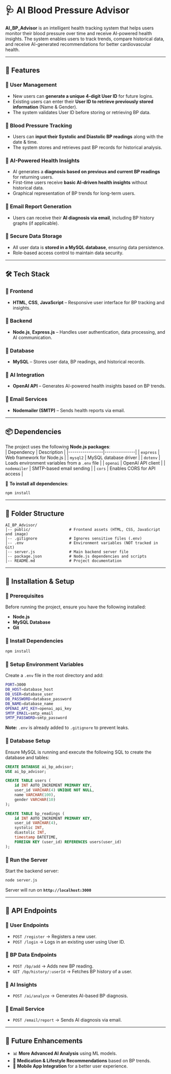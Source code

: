 # **🩺 AI Blood Pressure Advisor**  
**AI_BP_Advisor** is an intelligent health tracking system that helps users monitor their blood pressure over time and receive AI-powered health insights. The system enables users to track trends, compare historical data, and receive AI-generated recommendations for better cardiovascular health.  

---

## **📌 Features**  
### **🔹 User Management**  
- New users can **generate a unique 4-digit User ID** for future logins.  
- Existing users can enter their **User ID to retrieve previously stored information** (Name & Gender).  
- The system validates User ID before storing or retrieving BP data.  

### **🔹 Blood Pressure Tracking**  
- Users can **input their Systolic and Diastolic BP readings** along with the date & time.  
- The system stores and retrieves past BP records for historical analysis.  

### **🔹 AI-Powered Health Insights**  
- AI generates a **diagnosis based on previous and current BP readings** for returning users.  
- First-time users receive **basic AI-driven health insights** without historical data.  
- Graphical representation of BP trends for long-term users.  

### **🔹 Email Report Generation**  
- Users can receive their **AI diagnosis via email**, including BP history graphs (if applicable).  

### **🔹 Secure Data Storage**  
- All user data is **stored in a MySQL database**, ensuring data persistence.  
- Role-based access control to maintain data security.  

---

## **🛠️ Tech Stack**  
### **🔷 Frontend**  
- **HTML**, **CSS**, **JavaScript** – Responsive user interface for BP tracking and insights.  

### **🔷 Backend**  
- **Node.js**, **Express.js** – Handles user authentication, data processing, and AI communication.  

### **🔷 Database**  
- **MySQL** – Stores user data, BP readings, and historical records.  

### **🔷 AI Integration**  
- **OpenAI API** – Generates AI-powered health insights based on BP trends.  

### **🔷 Email Services**  
- **Nodemailer (SMTP)** – Sends health reports via email.  

---

## **📦 Dependencies**  
The project uses the following **Node.js packages**:  
| Dependency       | Description |
|-----------------|---------------|
| `express`       | Web framework for Node.js |
| `mysql2`        | MySQL database driver |
| `dotenv`        | Loads environment variables from a `.env` file |
| `openai`        | OpenAI API client |
| `nodemailer`    | SMTP-based email sending |
| `cors`          | Enables CORS for API access |


📌 **To install all dependencies**:  
```sh
npm install
```

---

## **📂 Folder Structure**  
```
AI_BP_Advisor/
│-- public/                 # Frontend assets (HTML, CSS, JavaScript and image)
│-- .gitignore              # Ignores sensitive files (.env)
│-- .env                    # Environment variables (NOT tracked in Git)
│-- server.js               # Main backend server file
│-- package.json            # Node.js dependencies and scripts
│-- README.md               # Project documentation
```

---

## **🚀 Installation & Setup**  
### **🔹 Prerequisites**  
Before running the project, ensure you have the following installed:  
- **Node.js**  
- **MySQL Database**  
- **Git**  


### **🔹 Install Dependencies**  
```sh
npm install
```

### **🔹 Setup Environment Variables**  
Create a `.env` file in the root directory and add:  
```sh
PORT=3000
DB_HOST=database_host
DB_USER=database_user
DB_PASSWORD=database_password
DB_NAME=database_name
OPENAI_API_KEY=openai_api_key
SMTP_EMAIL=smtp_email
SMTP_PASSWORD=smtp_password
```
**Note:** `.env` is already added to `.gitignore` to prevent leaks.  

### **🔹 Database Setup**  
Ensure MySQL is running and execute the following SQL to create the database and tables:  
```sql
CREATE DATABASE ai_bp_advisor;
USE ai_bp_advisor;

CREATE TABLE users (
    id INT AUTO_INCREMENT PRIMARY KEY,
    user_id VARCHAR(4) UNIQUE NOT NULL,
    name VARCHAR(100),
    gender VARCHAR(10)
);

CREATE TABLE bp_readings (
    id INT AUTO_INCREMENT PRIMARY KEY,
    user_id VARCHAR(4),
    systolic INT,
    diastolic INT,
    timestamp DATETIME,
    FOREIGN KEY (user_id) REFERENCES users(user_id)
);
```

### **🔹 Run the Server**  
Start the backend server:  
```sh
node server.js
```
Server will run on **`http://localhost:3000`**  

---

## **📝 API Endpoints**  
### **🔹 User Endpoints**  
- `POST /register` → Registers a new user.  
- `POST /login` → Logs in an existing user using User ID.  

### **🔹 BP Data Endpoints**  
- `POST /bp/add` → Adds new BP reading.  
- `GET /bp/history/:userId` → Fetches BP history of a user.  

### **🔹 AI Insights**  
- `POST /ai/analyze` → Generates AI-based BP diagnosis.  

### **🔹 Email Service**  
- `POST /email/report` → Sends AI diagnosis via email.  

---

## **🎯 Future Enhancements**  
- 📊 **More Advanced AI Analysis** using ML models.  
- 📅 **Medication & Lifestyle Recommendations** based on BP trends.  
- 📱 **Mobile App Integration** for a better user experience.  
